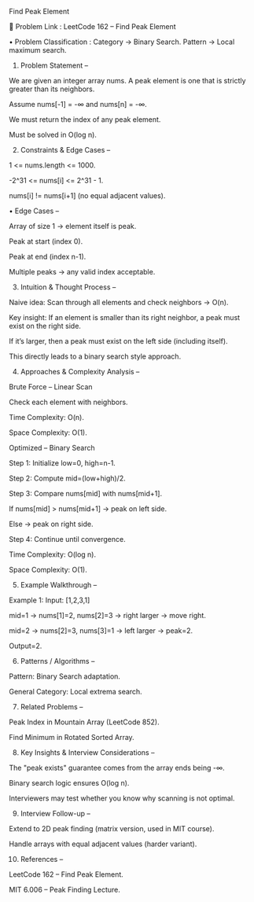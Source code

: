 Find Peak Element

🔗 Problem Link : LeetCode 162 – Find Peak Element

• Problem Classification : Category → Binary Search.
Pattern → Local maximum search.

1. Problem Statement –

We are given an integer array nums. A peak element is one that is strictly greater than its neighbors.

Assume nums[-1] = -∞ and nums[n] = -∞.

We must return the index of any peak element.

Must be solved in O(log n).

2. Constraints & Edge Cases –

1 <= nums.length <= 1000.

-2^31 <= nums[i] <= 2^31 - 1.

nums[i] != nums[i+1] (no equal adjacent values).

• Edge Cases –

Array of size 1 → element itself is peak.

Peak at start (index 0).

Peak at end (index n-1).

Multiple peaks → any valid index acceptable.

3. Intuition & Thought Process –

Naive idea: Scan through all elements and check neighbors → O(n).

Key insight: If an element is smaller than its right neighbor, a peak must exist on the right side.

If it’s larger, then a peak must exist on the left side (including itself).

This directly leads to a binary search style approach.

4. Approaches & Complexity Analysis –

Brute Force – Linear Scan

Check each element with neighbors.

Time Complexity: O(n).

Space Complexity: O(1).

Optimized – Binary Search

Step 1: Initialize low=0, high=n-1.

Step 2: Compute mid=(low+high)/2.

Step 3: Compare nums[mid] with nums[mid+1].

If nums[mid] > nums[mid+1] → peak on left side.

Else → peak on right side.

Step 4: Continue until convergence.

Time Complexity: O(log n).

Space Complexity: O(1).

5. Example Walkthrough –

Example 1:
Input: [1,2,3,1]

mid=1 → nums[1]=2, nums[2]=3 → right larger → move right.

mid=2 → nums[2]=3, nums[3]=1 → left larger → peak=2.

Output=2.

6. Patterns / Algorithms –

Pattern: Binary Search adaptation.

General Category: Local extrema search.

7. Related Problems –

Peak Index in Mountain Array (LeetCode 852).

Find Minimum in Rotated Sorted Array.

8. Key Insights & Interview Considerations –

The "peak exists" guarantee comes from the array ends being -∞.

Binary search logic ensures O(log n).

Interviewers may test whether you know why scanning is not optimal.

9. Interview Follow-up –

Extend to 2D peak finding (matrix version, used in MIT course).

Handle arrays with equal adjacent values (harder variant).

10. References –

LeetCode 162 – Find Peak Element.

MIT 6.006 – Peak Finding Lecture.